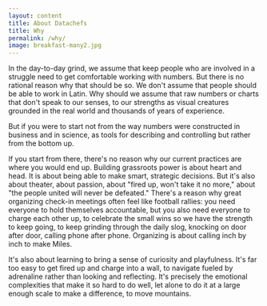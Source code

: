 ```yaml
---
layout: content
title: About Datachefs
title: Why
permalink: /why/
image: breakfast-many2.jpg
---
```


In the day-to-day grind, we assume that keep people who are involved in a struggle need to get comfortable working with numbers. But there is no rational reason why that should be so. We don't assume that people should be able to work in Latin. Why should we assume that raw numbers or charts that don't speak to our senses, to our strengths as visual creatures grounded in the real world and thousands of years of experience.

But if you were to start not from the way numbers were constructed in business and in science, as tools for describing and controlling but rather from the bottom up.

If you start from there, there's no reason why our current practices are where you would end up. Building grassroots power is about heart and head. It is about being able to make smart, strategic decisions. But it's also about theater, about passion, about "fired up, won't take it no more," about "the people united will never be defeated." There's a reason why great organizing check-in meetings often feel like football rallies: you need everyone to hold themselves accountable, but you also need everyone to charge each other up, to celebrate the small wins so we have the strength to keep going, to keep grinding through the daily slog, knocking on door after door, calling phone after phone. Organizing is about calling inch by inch to make Miles.

It's also about learning to bring a sense of curiosity and playfulness. It's far too easy to get fired up and charge into a wall, to navigate fueled by adrenaline rather than looking and reflecting. It's precisely the emotional complexities that make it so hard to do well, let alone to do it at a large enough scale to make a difference, to move mountains.

